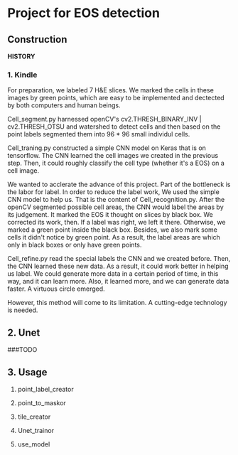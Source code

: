 Project for EOS detection
=======

## Construction

**HISTORY**

### 1. Kindle

For preparation, we labeled 7 H&E slices. We marked the cells in these images by green points, which are easy to be implemented and dectected by both computers and human beings. 

Cell_segment.py harnessed openCV's cv2.THRESH_BINARY_INV | cv2.THRESH_OTSU and watershed to detect cells and then based on the point labels segmented them into 96 * 96 small individul cells.

Cell_traning.py constructed a simple CNN model on Keras that is on tensorflow. The CNN learned the cell images we created in the previous step. Then, it could roughly classify the cell type (whether it's a EOS) on a cell image.

We wanted to acclerate the advance of this project. Part of the bottleneck is the labor for label. In order to reduce the label work, We used the simple CNN model to help us. That is the content of Cell_recognition.py. After the openCV segmented possible cell areas, the CNN would label the areas by its judgement. It marked the EOS it thought on slices by black box. We corrected its work, then. If a label was right, we left it there. Otherwise, we marked a green point inside the black box. Besides, we also mark some cells it didn't notice by green point. As a result, the label areas are which only in black boxes or only have green points.

Cell_refine.py read the special labels the CNN and we created before. Then, the CNN learned these new data. As a result, it could work better in helping us label. We could generate more data in a certain period of time, in this way, and it can learn more. Also, it learned more, and we can generate data faster. A virtuous circle emerged.

However, this method will come to its limitation. A cutting-edge technology is needed.

## 2. Unet

###TODO

## 3. Usage

1. point_label_creator

2. point_to_maskor

3. tile_creator

4. Unet_trainor

5. use_model